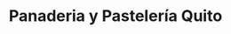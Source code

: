 ---
title: "Panaderia y Pastelería Quito"
url: /quito/panaderia-y-pasteleria-quito/
shop: Bäckerei
---